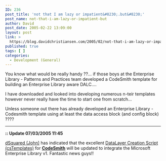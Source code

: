 ```yaml
---
ID: 236
post_title: 'not that I am lazy or impatient&#8230;.but&#8230;'
post_name: not-that-i-am-lazy-or-impatient-but
author: David
post_date: 2005-02-22 13:09:00
layout: post
link: >
  https://blog.davidchristiansen.com/2005/02/not-that-i-am-lazy-or-impatient-but/
published: true
tags: [ ]
categories:
  - Development (General)
---
```

<p>You know what would be really handy ??... if those boys at the Enterprise Library - Patterns and Practices team developed a CodeSmith template for building an Enterprise Library aware DALC....</p>
<p>I have downloaded and looked into developing numerous n-teir templates however never really have the time to start one from scratch...</p>
<p>Unless someone out there has already developed an Enterprise Library - Codesmith template using at least the data access block (and config block) ????</p>
<p><strong>
<hr id="null">
:: Update 07/03/2005 11:45</strong></p>
<p><a href="http://www.ericjsmith.com/codesmith/forum/profile.aspx?f=9&m=3323&p=1047">dSquared (John)</a> has indicated that the excellent <a href="http://www.sourceforge.net/projects/cstemplates">DataLayer Creation Script (csTemplates)</a> for <a href="http://www.ericjsmith.com/codesmith/"><strong>CodeSmith</strong></a> will be updated to integrate the Microsoft Enterprise Library v1. Fantastic news guys!!</p>